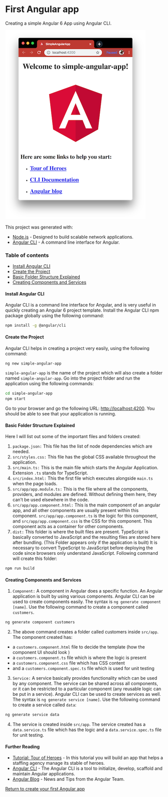 # First Angular app
Creating a simple Angular 6 App using Angular CLI.

![Todo-App](./simple-angular-app.png)

This project was generated with:
- [Node.js](https://nodejs.org/en/download/package-manager/) - Designed to build scalable network applications.
- [Angular CLI](https://github.com/angular/angular-cli) - A command line interface for Angular.

### Table of contents
- [Install Angular CLI](#install-angular-cli)
- [Create the Project](#create-the-project)
- [Basic Folder Structure Explained](#basic-folder-structure-explained)
- [Creating Components and Services](#creating-components-and-services)

#### Install Angular CLI
Angular CLI is a command line interface for Angular, and is very useful in quickly creating an Angular 6 project template. Install the Angular CLI npm package globally using the following command:
```bash
npm install -g @angular/cli
```

#### Create the Project
Angular CLI helps in creating a project very easily, using the following command:
```bash
ng new simple-angular-app
```
`simple-angular-app` is the name of the project which will also create a folder named `simple-angular-app`. Go into the project folder and run the application using the following commands:
```bash
cd simple-angular-app
npm start
```
Go to your browser and go the following URL: [http://localhost:4200](http://localhost:4200). You should be able to see that your application is running.

#### Basic Folder Structure Explained
Here I will list out some of the important files and folders created:
1. `package.json:` This file has the list of node dependencies which are needed.
2. `src/styles.css:` This file has the global CSS available throughout the application.
3. `src/main.ts:` This is the main file which starts the Angular Application. Extension `.ts` stands for TypeScript.
4. `src/index.html:` This the first file which executes alongside `main.ts` when the page loads.
5. `src/app/app.module.ts:` This is the file where all the components, providers, and modules are defined. Without defining them here, they can’t be used elsewhere in the code.
6. `src/app/app.component.html:` This is the main component of an angular app, and all other components are usually present within this component. `src/app/app.component.ts` is the logic for this component, and `src/app/app.component.css` is the CSS for this component. This component acts as a container for other components.
7. `dist:` This folder is where the built files are present. TypeScript is basically converted to JavaScript and the resulting files are stored here after bundling. (This Folder appears only if the application is built) It is necessary to convert TypeScript to JavaScript before deploying the code since browsers only understand JavaScript. Following command will create this folder:
```bash
npm run build
```

#### Creating Components and Services
1. `Component:` A component in Angular does a specific function. An Angular application is built by using various components. Angular CLI can be used to create components easily. The syntax is `ng generate component [name]`. Use the following command to create a component called `customers`.
```bash
ng generate component customers
```
2. The above command creates a folder called customers inside `src/app`. The component created has:
- a `customers.component.html` file to decide the template (how the component UI should look )
- a `customers.component.ts` file which is where the logic is present
- a `customers.component.css` file which has CSS content
- and a `customers.component.spec.ts` file which is used for unit testing
3. `Service:` A service basically provides functionality which can be used by any component. The service can be shared across all components, or it can be restricted to a particular component (any reusable logic can be put in a service). Angular CLI can be used to create services as well. The syntax is `ng generate service [name]`. Use the following command to create a service called `data`:
```bash
ng generate service data
```
4. The service is created inside `src/app`. The service created has a `data.service.ts` file which has the logic and a `data.service.spec.ts` file for unit testing.

#### Further Reading
- [Tutorial: Tour of Heroes](https://angular.io/tutorial) - In this tutorial you will build an app that helps a staffing agency manage its stable of heroes.
- [Angular CLI](https://github.com/angular/angular-cli/wiki) - The Angular CLI is a tool to initialize, develop, scaffold and maintain Angular applications.
- [Angular Blog](https://blog.angular.io/) - News and Tips from the Angular Team.

[Return to create your first Angular app](../README.md)
